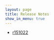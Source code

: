 ```yaml
---
layout: page
title: Release Notes
show_in_menu: true
---
```


* [r151022](https://github.com/omniosorg/omnios-build/blob/r151022/doc/ReleaseNotes.md)
